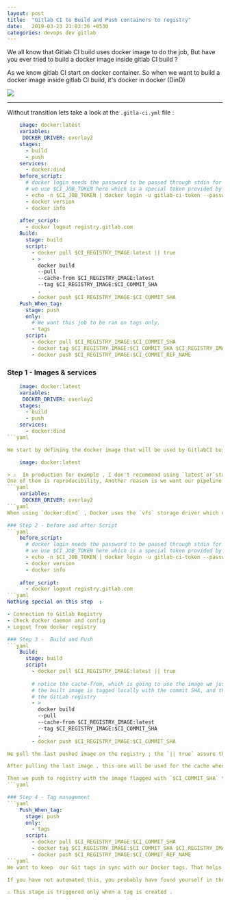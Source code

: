 ```yaml
---
layout: post
title:  "Gitlab CI to Build and Push containers to registry"
date:   2019-03-23 21:03:36 +0530
categories: devops dev gitlab
---
```




We all know that Gitlab CI build uses docker image to do the job, But have you ever tried to build a docker image inside gitlab CI build ?

As we know gitlab CI start on docker container. So when we want to build a docker image inside gitlab CI build, it's docker in docker (DinD)

![](https://media.giphy.com/media/m1UTexVjvh2WA/giphy.gif)

---

Without transition lets take a look at the `.gitla-ci.yml`  file : 
```yaml
    image: docker:latest
    variables:
     DOCKER_DRIVER: overlay2
    stages:
      - build
      - push
    services:
      - docker:dind
    before_script:
      # docker login needs the password to be passed through stdin for security
      # we use $CI_JOB_TOKEN here which is a special token provided by GitLab
      - echo -n $CI_JOB_TOKEN | docker login -u gitlab-ci-token --password-stdin $CI_REGISTRY
      - docker version
      - docker info
    
    after_script:
      - docker logout registry.gitlab.com
    Build:
      stage: build
      script:
        - docker pull $CI_REGISTRY_IMAGE:latest || true
        - >
          docker build
          --pull
          --cache-from $CI_REGISTRY_IMAGE:latest
          --tag $CI_REGISTRY_IMAGE:$CI_COMMIT_SHA
          .
        - docker push $CI_REGISTRY_IMAGE:$CI_COMMIT_SHA
    Push_When_tag:
      stage: push
      only:
        # We want this job to be ran on tags only.
        - tags
      script:
        - docker pull $CI_REGISTRY_IMAGE:$CI_COMMIT_SHA
        - docker tag $CI_REGISTRY_IMAGE:$CI_COMMIT_SHA $CI_REGISTRY_IMAGE:$CI_COMMIT_REF_NAME
        - docker push $CI_REGISTRY_IMAGE:$CI_COMMIT_REF_NAME
```
### Step 1 - Images & services
```yaml
    image: docker:latest
    variables:
     DOCKER_DRIVER: overlay2
    stages:
      - build
      - push
    services:
      - docker:dind
```yaml

We start by defining the docker image that will be used by GitlabCI build. In our case and as example we used the latest docker image . 

    image: docker:latest

> ⚠️  In production for example , I don't recommend using `latest`or`stable` versions. For many reasons ... 
One of them is reproducibility, Another reason is we want our pipeline to work in 10 month or 10 years. If a new feature is needed , then an upgrade is planned .
```yaml
    variables:
     DOCKER_DRIVER: overlay2
```yaml
When using `docker:dind` , Docker uses the `vfs` storage driver which copies the filesystem on every run. This is a very disk-intensive operation which can be avoided if a different driver is used, for example `overlay2`

### Step 2 - before and after Script
```yaml
    before_script:
      # docker login needs the password to be passed through stdin for security
      # we use $CI_JOB_TOKEN here which is a special token provided by GitLab
      - echo -n $CI_JOB_TOKEN | docker login -u gitlab-ci-token --password-stdin $CI_REGISTRY
      - docker version
      - docker info
    
    after_script:
      - docker logout registry.gitlab.com
```yaml
Nothing special on this step  : 

- Connection to Gitlab Registry
- Check docker daemon and config
- Logout from docker registry

### Step 3 -  Build and Push
```yaml
    Build:
      stage: build
      script:
        - docker pull $CI_REGISTRY_IMAGE:latest || true
        
        # notice the cache-from, which is going to use the image we just pulled locally
        # the built image is tagged locally with the commit SHA, and then pushed to 
        # the GitLab registry
        - >
          docker build
          --pull
          --cache-from $CI_REGISTRY_IMAGE:latest
          --tag $CI_REGISTRY_IMAGE:$CI_COMMIT_SHA
          .
        - docker push $CI_REGISTRY_IMAGE:$CI_COMMIT_SHA

We pull the last pushed image on the registry ; the `|| true` assure that the pipeline will not fail if no image was found . 

After pulling the last image , this one will be used for the cache when building a new image using the `--cache-from` . 

Then we push to registry with the image flagged with `$CI_COMMIT_SHA` that contains the commit SHA . 
```yaml

### Step 4 - Tag management
```yaml
    Push_When_tag:
      stage: push
      only:
        - tags
      script:
        - docker pull $CI_REGISTRY_IMAGE:$CI_COMMIT_SHA
        - docker tag $CI_REGISTRY_IMAGE:$CI_COMMIT_SHA $CI_REGISTRY_IMAGE:$CI_COMMIT_REF_NAME
        - docker push $CI_REGISTRY_IMAGE:$CI_COMMIT_REF_NAME
```yaml
We want to keep  our Git tags in sync with our Docker tags. That helps a lot when debugging and trying to reproduce specific version bugs . 

If you have not automated this, you probably have found yourself in the situation of wondering “which git tag is this image again?”.

⚠️ This stage is triggered only when a tag is created .